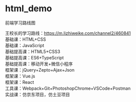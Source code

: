 # html_demo
前端学习路线图    

王校长的学习路线：https://m.lizhiweike.com/channel2/460841    
基础课：HTML+CSS    
基础课：JavaScript    
基础提高课：HTML5+CSS3    
基础提高课：ES6+TypeScript    
基础提高课：移动开发+微信小程序    
框架课：jQuery+Zepto+Ajax+Json    
框架课：Vue.js    
框架课：React    
工具课：Webpack+Git+PhotoshopChrome+VSCode+Postman    
实战课：仿京东项目，仿土豆项目    
